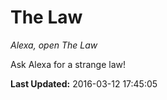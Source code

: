 # The Law
*Alexa, open The Law*

Ask Alexa for a strange law!

**Last Updated:** 2016-03-12 17:45:05
